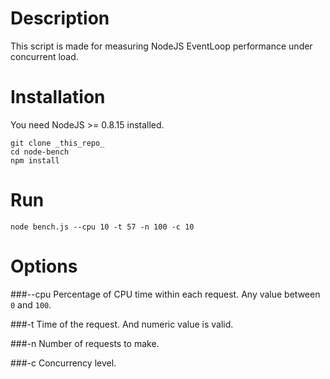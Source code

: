 # Description

This script is made for measuring NodeJS EventLoop performance under concurrent load.

# Installation

You need NodeJS >= 0.8.15 installed.

	git clone _this_repo_
	cd node-bench
	npm install

# Run

	node bench.js --cpu 10 -t 57 -n 100 -c 10

# Options

###--cpu
Percentage of CPU time within each request. Any value between `0` and `100`.

###-t
Time of the request. And numeric value is valid.

###-n
Number of requests to make.

###-c
Concurrency level.
